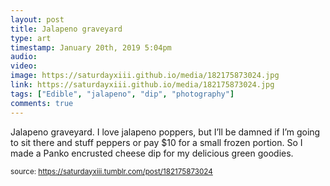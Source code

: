 ```yaml
---
layout: post
title: Jalapeno graveyard
type: art
timestamp: January 20th, 2019 5:04pm
audio: 
video: 
image: https://saturdayxiii.github.io/media/182175873024.jpg
link: https://saturdayxiii.github.io/media/182175873024.jpg
tags: ["Edible", "jalapeno", "dip", "photography"]
comments: true
---
```


Jalapeno graveyard.
I love jalapeno poppers, but I’ll be damned if I’m going to sit there and stuff peppers or pay $10 for a small frozen portion.
So I made a Panko encrusted cheese dip for my delicious green goodies.
 
  
<small>source: https://saturdayxiii.tumblr.com/post/182175873024</small>